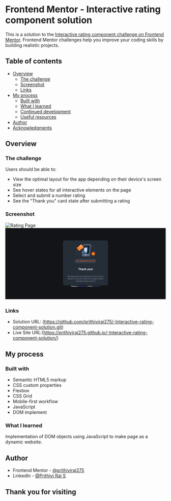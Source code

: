 # Frontend Mentor - Interactive rating component solution

This is a solution to the [Interactive rating component challenge on Frontend Mentor](https://www.frontendmentor.io/challenges/interactive-rating-component-koxpeBUmI). Frontend Mentor challenges help you improve your coding skills by building realistic projects. 

## Table of contents

- [Overview](#overview)
  - [The challenge](#the-challenge)
  - [Screenshot](#screenshot)
  - [Links](#links)
- [My process](#my-process)
  - [Built with](#built-with)
  - [What I learned](#what-i-learned)
  - [Continued development](#continued-development)
  - [Useful resources](#useful-resources)
- [Author](#author)
- [Acknowledgments](#acknowledgments)


## Overview

### The challenge

Users should be able to:

- View the optimal layout for the app depending on their device's screen size
- See hover states for all interactive elements on the page
- Select and submit a number rating
- See the "Thank you" card state after submitting a rating

### Screenshot

![Rating Page](./screenshots/rating%20page.png.jpg)
![Thank You Page](./screenshots/thank%20you%20page.png)

### Links

- Solution URL: (https://github.com/prithiviraj275/-Interactive-rating-component-solution.git)
- Live Site URL:(https://prithiviraj275.github.io/-Interactive-rating-component-solution/)

## My process

### Built with

- Semantic HTML5 markup
- CSS custom properties
- Flexbox
- CSS Grid
- Mobile-first workflow
- JavaScript
- DOM implement

### What I learned

Implementation of DOM objects using JavaScript to make page as a dynamic website.

## Author


- Frontend Mentor - [@prithiviraj275](https://www.frontendmentor.io/profile/prithiviraj275)
- LinkedIn - [@Prithivi Raj S](https://linkedin.com/in/prithivi-raj-s-1b2367159)

## Thank you for visiting
